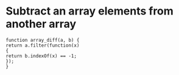 # Subtract an array elements from another array

```
function array_diff(a, b) { 
return a.filter(function(x)
{ 
return b.indexOf(x) == -1;
});
}
```

